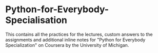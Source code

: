 # Python-for-Everybody-Specialisation
This contains all the practices for the lectures, custom answers to the assignments and additional inline notes for "Python for Everybody Specialization" on Coursera by the University of Michigan.

